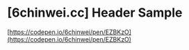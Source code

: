 
# [6chinwei.cc] Header Sample
[https://codepen.io/6chinwei/pen/EZBKzO](https://codepen.io/6chinwei/pen/EZBKzO)


